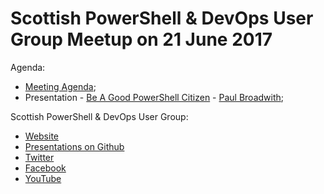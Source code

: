 # Scottish PowerShell & DevOps User Group Meetup on 21 June 2017

Agenda:

* [Meeting Agenda](https://github.com/psdevopsug/usergroup/blob/master/2017/06-June/MeetingAgenda.pptx);
* Presentation - [Be A Good PowerShell Citizen](https://github.com/pauby/presentations/tree/master/Be%20A%20Good%20PowerShell%20Citizen) - [Paul Broadwith](https://pauby.com "Paul Broadwith Blog");

Scottish PowerShell & DevOps User Group:

* [Website](https://psdevopsug.scot)
* [Presentations on Github](https://git.psdevopsug.scot)
* [Twitter](https://twitter.com/scotpsug)
* [Facebook](https://facebook.psdevopsug.scot)
* [YouTube](https://video.psdevopsug.scot)